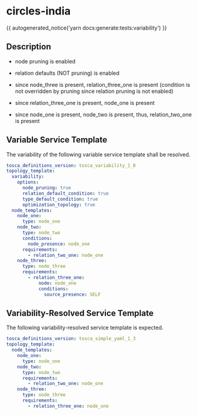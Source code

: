 # circles-india

{{ autogenerated_notice('yarn docs:generate:tests:variability') }}

## Description

- node pruning is enabled
- relation defaults (NOT pruning) is enabled

- since node_three is present, relation_three_one is present (condition is not overridden by pruning since relation pruning is not enabled)
- since relation_three_one is present, node_one is present
- since node_one is present, node_two is present, thus, relation_two_one is present


## Variable Service Template

The variability of the following variable service template shall be resolved.

```yaml linenums="1"
tosca_definitions_version: tosca_variability_1_0
topology_template:
  variability:
    options:
      node_pruning: true
      relation_default_condition: true
      type_default_condition: true
      optimization_topology: true
  node_templates:
    node_one:
      type: node_one
    node_two:
      type: node_two
      conditions:
        node_presence: node_one
      requirements:
        - relation_two_one: node_one
    node_three:
      type: node_three
      requirements:
        - relation_three_one:
            node: node_one
            conditions:
              source_presence: SELF
```



## Variability-Resolved Service Template

The following variability-resolved service template is expected.

```yaml linenums="1"
tosca_definitions_version: tosca_simple_yaml_1_3
topology_template:
  node_templates:
    node_one:
      type: node_one
    node_two:
      type: node_two
      requirements:
        - relation_two_one: node_one
    node_three:
      type: node_three
      requirements:
        - relation_three_one: node_one
```

